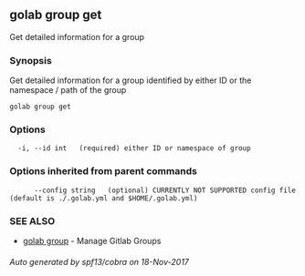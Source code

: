 ## golab group get

Get detailed information for a group

### Synopsis


Get detailed information for a group identified by either ID or the namespace / path of the group

```
golab group get
```

### Options

```
  -i, --id int   (required) either ID or namespace of group
```

### Options inherited from parent commands

```
      --config string   (optional) CURRENTLY NOT SUPPORTED config file (default is ./.golab.yml and $HOME/.golab.yml)
```

### SEE ALSO
* [golab group](golab_group.md)	 - Manage Gitlab Groups

###### Auto generated by spf13/cobra on 18-Nov-2017
